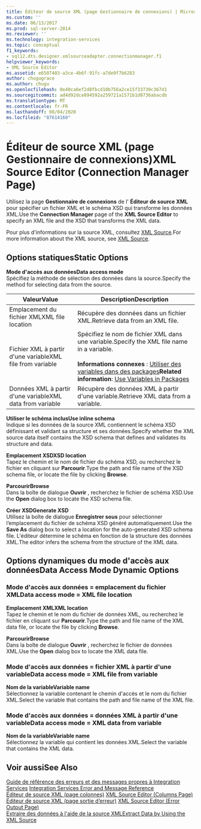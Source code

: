```yaml
---
title: Éditeur de source XML (page Gestionnaire de connexions) | Microsoft Docs
ms.custom: ''
ms.date: 06/13/2017
ms.prod: sql-server-2014
ms.reviewer: ''
ms.technology: integration-services
ms.topic: conceptual
f1_keywords:
- sql12.dts.designer.xmlsourceadapter.connectionmanager.f1
helpviewer_keywords:
- XML Source Editor
ms.assetid: e6507403-a3ce-4b6f-91fc-a7de9f7b6283
author: chugugrace
ms.author: chugu
ms.openlocfilehash: 0e40ca6ef2d8fbcd10b756a2ce15f33730c367d1
ms.sourcegitcommit: ad4d92dce894592a259721a1571b1d8736abacdb
ms.translationtype: MT
ms.contentlocale: fr-FR
ms.lasthandoff: 08/04/2020
ms.locfileid: "87614160"
---
```

# <a name="xml-source-editor-connection-manager-page"></a><span data-ttu-id="c3260-102">Éditeur de source XML (page Gestionnaire de connexions)</span><span class="sxs-lookup"><span data-stu-id="c3260-102">XML Source Editor (Connection Manager Page)</span></span>
  <span data-ttu-id="c3260-103">Utilisez la page **Gestionnaire de connexions** de l' **Éditeur de source XML** pour spécifier un fichier XML et le schéma XSD qui transforme les données XML.</span><span class="sxs-lookup"><span data-stu-id="c3260-103">Use the **Connection Manager** page of the **XML Source Editor** to specify an XML file and the XSD that transforms the XML data.</span></span>  
  
 <span data-ttu-id="c3260-104">Pour plus d'informations sur la source XML, consultez [XML Source](data-flow/xml-source.md).</span><span class="sxs-lookup"><span data-stu-id="c3260-104">For more information about the XML source, see [XML Source](data-flow/xml-source.md).</span></span>  
  
## <a name="static-options"></a><span data-ttu-id="c3260-105">Options statiques</span><span class="sxs-lookup"><span data-stu-id="c3260-105">Static Options</span></span>  
 <span data-ttu-id="c3260-106">**Mode d'accès aux données**</span><span class="sxs-lookup"><span data-stu-id="c3260-106">**Data access mode**</span></span>  
 <span data-ttu-id="c3260-107">Spécifiez la méthode de sélection des données dans la source.</span><span class="sxs-lookup"><span data-stu-id="c3260-107">Specify the method for selecting data from the source.</span></span>  
  
|<span data-ttu-id="c3260-108">Valeur</span><span class="sxs-lookup"><span data-stu-id="c3260-108">Value</span></span>|<span data-ttu-id="c3260-109">Description</span><span class="sxs-lookup"><span data-stu-id="c3260-109">Description</span></span>|  
|-----------|-----------------|  
|<span data-ttu-id="c3260-110">Emplacement du fichier XML</span><span class="sxs-lookup"><span data-stu-id="c3260-110">XML file location</span></span>|<span data-ttu-id="c3260-111">Récupère des données dans un fichier XML.</span><span class="sxs-lookup"><span data-stu-id="c3260-111">Retrieve data from an XML file.</span></span>|  
|<span data-ttu-id="c3260-112">Fichier XML à partir d'une variable</span><span class="sxs-lookup"><span data-stu-id="c3260-112">XML file from variable</span></span>|<span data-ttu-id="c3260-113">Spécifiez le nom de fichier XML dans une variable.</span><span class="sxs-lookup"><span data-stu-id="c3260-113">Specify the XML file name in a variable.</span></span><br /><br /> <span data-ttu-id="c3260-114">**Informations connexes** : [Utiliser des variables dans des packages](../../2014/integration-services/use-variables-in-packages.md)</span><span class="sxs-lookup"><span data-stu-id="c3260-114">**Related information**: [Use Variables in Packages](../../2014/integration-services/use-variables-in-packages.md)</span></span>|  
|<span data-ttu-id="c3260-115">Données XML à partir d'une variable</span><span class="sxs-lookup"><span data-stu-id="c3260-115">XML data from variable</span></span>|<span data-ttu-id="c3260-116">Récupère des données XML à partir d'une variable.</span><span class="sxs-lookup"><span data-stu-id="c3260-116">Retrieve XML data from a variable.</span></span>|  
  
 <span data-ttu-id="c3260-117">**Utiliser le schéma inclus**</span><span class="sxs-lookup"><span data-stu-id="c3260-117">**Use inline schema**</span></span>  
 <span data-ttu-id="c3260-118">Indique si les données de la source XML contiennent le schéma XSD définissant et validant sa structure et ses données.</span><span class="sxs-lookup"><span data-stu-id="c3260-118">Specify whether the XML source data itself contains the XSD schema that defines and validates its structure and data.</span></span>  
  
 <span data-ttu-id="c3260-119">**Emplacement XSD**</span><span class="sxs-lookup"><span data-stu-id="c3260-119">**XSD location**</span></span>  
 <span data-ttu-id="c3260-120">Tapez le chemin et le nom de fichier du schéma XSD, ou recherchez le fichier en cliquant sur **Parcourir**.</span><span class="sxs-lookup"><span data-stu-id="c3260-120">Type the path and file name of the XSD schema file, or locate the file by clicking **Browse**.</span></span>  
  
 <span data-ttu-id="c3260-121">**Parcourir**</span><span class="sxs-lookup"><span data-stu-id="c3260-121">**Browse**</span></span>  
 <span data-ttu-id="c3260-122">Dans la boîte de dialogue **Ouvrir** , recherchez le fichier de schéma XSD.</span><span class="sxs-lookup"><span data-stu-id="c3260-122">Use the **Open** dialog box to locate the XSD schema file.</span></span>  
  
 <span data-ttu-id="c3260-123">**Créer XSD**</span><span class="sxs-lookup"><span data-stu-id="c3260-123">**Generate XSD**</span></span>  
 <span data-ttu-id="c3260-124">Utilisez la boîte de dialogue **Enregistrer sous** pour sélectionner l’emplacement du fichier de schéma XSD généré automatiquement.</span><span class="sxs-lookup"><span data-stu-id="c3260-124">Use the **Save As** dialog box to select a location for the auto-generated XSD schema file.</span></span> <span data-ttu-id="c3260-125">L'éditeur détermine le schéma en fonction de la structure des données XML.</span><span class="sxs-lookup"><span data-stu-id="c3260-125">The editor infers the schema from the structure of the XML data.</span></span>  
  
## <a name="data-access-mode-dynamic-options"></a><span data-ttu-id="c3260-126">Options dynamiques du mode d'accès aux données</span><span class="sxs-lookup"><span data-stu-id="c3260-126">Data Access Mode Dynamic Options</span></span>  
  
### <a name="data-access-mode--xml-file-location"></a><span data-ttu-id="c3260-127">Mode d'accès aux données = emplacement du fichier XML</span><span class="sxs-lookup"><span data-stu-id="c3260-127">Data access mode = XML file location</span></span>  
 <span data-ttu-id="c3260-128">**Emplacement XML**</span><span class="sxs-lookup"><span data-stu-id="c3260-128">**XML location**</span></span>  
 <span data-ttu-id="c3260-129">Tapez le chemin et le nom du fichier de données XML, ou recherchez le fichier en cliquant sur **Parcourir**.</span><span class="sxs-lookup"><span data-stu-id="c3260-129">Type the path and file name of the XML data file, or locate the file by clicking **Browse**.</span></span>  
  
 <span data-ttu-id="c3260-130">**Parcourir**</span><span class="sxs-lookup"><span data-stu-id="c3260-130">**Browse**</span></span>  
 <span data-ttu-id="c3260-131">Dans la boîte de dialogue **Ouvrir** , recherchez le fichier de données XML.</span><span class="sxs-lookup"><span data-stu-id="c3260-131">Use the **Open** dialog box to locate the XML data file.</span></span>  
  
### <a name="data-access-mode--xml-file-from-variable"></a><span data-ttu-id="c3260-132">Mode d'accès aux données = fichier XML à partir d'une variable</span><span class="sxs-lookup"><span data-stu-id="c3260-132">Data access mode = XML file from variable</span></span>  
 <span data-ttu-id="c3260-133">**Nom de la variable**</span><span class="sxs-lookup"><span data-stu-id="c3260-133">**Variable name**</span></span>  
 <span data-ttu-id="c3260-134">Sélectionnez la variable contenant le chemin d'accès et le nom du fichier XML.</span><span class="sxs-lookup"><span data-stu-id="c3260-134">Select the variable that contains the path and file name of the XML file.</span></span>  
  
### <a name="data-access-mode--xml-data-from-variable"></a><span data-ttu-id="c3260-135">Mode d'accès aux données = données XML à partir d'une variable</span><span class="sxs-lookup"><span data-stu-id="c3260-135">Data access mode = XML data from variable</span></span>  
 <span data-ttu-id="c3260-136">**Nom de la variable**</span><span class="sxs-lookup"><span data-stu-id="c3260-136">**Variable name**</span></span>  
 <span data-ttu-id="c3260-137">Sélectionnez la variable qui contient les données XML.</span><span class="sxs-lookup"><span data-stu-id="c3260-137">Select the variable that contains the XML data.</span></span>  
  
## <a name="see-also"></a><span data-ttu-id="c3260-138">Voir aussi</span><span class="sxs-lookup"><span data-stu-id="c3260-138">See Also</span></span>  
 <span data-ttu-id="c3260-139">[Guide de référence des erreurs et des messages propres à Integration Services](../../2014/integration-services/integration-services-error-and-message-reference.md) </span><span class="sxs-lookup"><span data-stu-id="c3260-139">[Integration Services Error and Message Reference](../../2014/integration-services/integration-services-error-and-message-reference.md) </span></span>  
 <span data-ttu-id="c3260-140">[Éditeur de source XML &#40;page colonnes&#41;](../../2014/integration-services/xml-source-editor-columns-page.md) </span><span class="sxs-lookup"><span data-stu-id="c3260-140">[XML Source Editor &#40;Columns Page&#41;](../../2014/integration-services/xml-source-editor-columns-page.md) </span></span>  
 <span data-ttu-id="c3260-141">[Éditeur de source XML &#40;page sortie d’erreur&#41;](../../2014/integration-services/xml-source-editor-error-output-page.md) </span><span class="sxs-lookup"><span data-stu-id="c3260-141">[XML Source Editor &#40;Error Output Page&#41;](../../2014/integration-services/xml-source-editor-error-output-page.md) </span></span>  
 [<span data-ttu-id="c3260-142">Extraire des données à l'aide de la source XML</span><span class="sxs-lookup"><span data-stu-id="c3260-142">Extract Data by Using the XML Source</span></span>](data-flow/extract-data-by-using-the-xml-source.md)  
  
  
